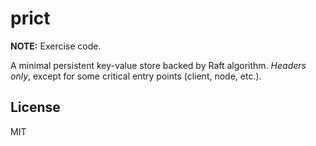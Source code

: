 # prict

**NOTE:** Exercise code.

A minimal persistent key-value store backed by Raft algorithm.  *Headers only*,
except for some critical entry points (client, node, etc.).

## License

MIT

